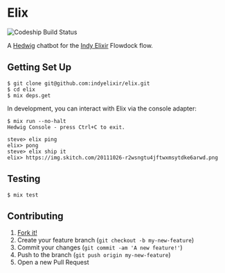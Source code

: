 # Elix

![Codeship Build Status](https://img.shields.io/codeship/88411dd0-6f86-0134-8d34-22394c4083ce.svg)

A [Hedwig](https://github.com/hedwig-im/hedwig) chatbot for the [Indy Elixir](http://www.indyelixir.org/) Flowdock flow.

## Getting Set Up

```
$ git clone git@github.com:indyelixir/elix.git
$ cd elix
$ mix deps.get
```

In development, you can interact with Elix via the console adapter:

```
$ mix run --no-halt
Hedwig Console - press Ctrl+C to exit.

steve> elix ping
elix> pong
steve> elix ship it
elix> https://img.skitch.com/20111026-r2wsngtu4jftwxmsytdke6arwd.png
```

## Testing

```
$ mix test
```

## Contributing

1. [Fork it!](http://github.com/indyelixir/elix/fork)
2. Create your feature branch (`git checkout -b my-new-feature`)
3. Commit your changes (`git commit -am 'A new feature!'`)
4. Push to the branch (`git push origin my-new-feature`)
5. Open a new Pull Request
